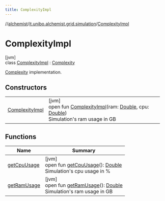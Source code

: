 ```yaml
---
title: ComplexityImpl
---
```

//[alchemist](../../../index.html)/[it.unibo.alchemist.grid.simulation](../index.html)/[ComplexityImpl](index.html)



# ComplexityImpl



[jvm]\
class [ComplexityImpl](index.html) : [Complexity](../-complexity/index.html)

[Complexity](../-complexity/index.html) implementation.



## Constructors


| | |
|---|---|
| [ComplexityImpl](-complexity-impl.html) | [jvm]<br>open fun [ComplexityImpl](-complexity-impl.html)(ram: [Double](https://kotlinlang.org/api/latest/jvm/stdlib/kotlin/-double/index.html), cpu: [Double](https://kotlinlang.org/api/latest/jvm/stdlib/kotlin/-double/index.html))<br>Simulation's ram usage in GB |


## Functions


| Name | Summary |
|---|---|
| [getCpuUsage](get-cpu-usage.html) | [jvm]<br>open fun [getCpuUsage](get-cpu-usage.html)(): [Double](https://kotlinlang.org/api/latest/jvm/stdlib/kotlin/-double/index.html)<br>Simulation's cpu usage in % |
| [getRamUsage](get-ram-usage.html) | [jvm]<br>open fun [getRamUsage](get-ram-usage.html)(): [Double](https://kotlinlang.org/api/latest/jvm/stdlib/kotlin/-double/index.html)<br>Simulation's ram usage in GB |

